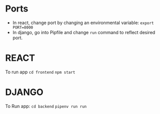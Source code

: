 # Ports
- In react, change port by changing an environmental variable: `export PORT=8000`
- In django, go into Pipfile and change `run` command to reflect desired port.

# REACT
To run app
`cd frontend`
`npm start`

# DJANGO
To Run app:
`cd backend`
`pipenv run run`